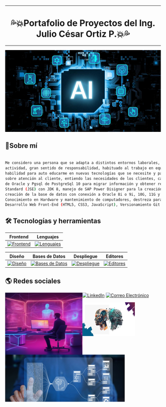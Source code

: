 ***
# <h1 align="center">  💦💥Portafolio de Proyectos del Ing. Julio César Ortiz P.💥💦 </h1>
***

![img](Inteligencia-artificial.jpg)

## 👤Sobre mí

```sh

Me considero una persona que se adapta a distintos entornos laborales, con mucha creatividad, minucioso al realizar cualquier
actividad, gran sentido de responsabilidad, habituado al trabajo en equipo, iniciativa propia para la resolución de problemas,
habilidad para auto educarme en nuevas tecnologías que se necesite y para sacar adelante proyectos que me asignen, conozco
sobre atención al cliente, entiendo las necesidades de los clientes, capacidad para desarrollar ETL´s con el lenguaje de PLSQL
de Oracle y Pgsql de PostgreSql 10 para migrar información y obtener reportaría, Programación con Forms y Reports 6i, Java
Standard (JSE) con JDK 8, manejo de SAP Power Disigner para la creación de un Modelo físico de Datos, generación del Script y
creación de la base de datos con conexión a Oracle 8i o 9i, 10G, 11G y 12C, MySQL, PostgreSql, Microsoft SQL Server, SyBase.
Conocimiento en Hardware y mantenimiento de computadores, destreza para documentar los desarrollos y proyectos a implementar.
Desarrollo Web Front-End (HTML5, CSS3, JavaScript), Versionamiento Git y Github.

```


## 🛠️ Tecnologías y herramientas

<div align="left">

| Frontend | Lenguajes |
| ---------|-----------|
| [![Frontend](https://skillicons.dev/icons?i=html,css,js)](https://skillicons.dev) | [![Lenguajes](https://skillicons.dev/icons?i=java)](https://skillicons.dev) |

| Diseño | Bases de Datos | Despliegue | Editores |
| -------|-----------------|------------|----------|
| [![Diseño](https://skillicons.dev/icons?i=figma)](https://skillicons.dev) | [![Bases de Datos](https://skillicons.dev/icons?i=mysql,postgres)](https://skillicons.dev) | [![Despliegue](https://skillicons.dev/icons?i=git,github)](https://skillicons.dev) | [![Editores](https://skillicons.dev/icons?i=vscode)](https://skillicons.dev) |

</div>

## 🌎 Redes sociales

<img align="left" width="250" height="200" src="AI3.png">

  
[![LinkedIn](https://img.shields.io/badge/LinkedIn-0A66C2?style=for-the-badge&logo=linkedin&logoColor=white)](https://www.linkedin.com/in/julio-c%C3%A9sar-ortiz-pab%C3%B3n-014b4196)
[![Correo Electrónico](https://img.shields.io/badge/Correo%20Electr%C3%B3nico-D14836?style=for-the-badge&logo=mail.ru&logoColor=white)](jortiz112@hotmail.com)

<img width="387" height="152" align="left" width="250" height="200" src="AI.png">

<img width="170" height="109" align="rigth" width="250" height="200" src="AI2.png">
